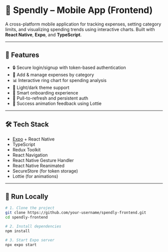# 📱 Spendly – Mobile App (Frontend)

A cross-platform mobile application for tracking expenses, setting category limits, and visualizing spending trends using interactive charts. Built with **React Native**, **Expo**, and **TypeScript**.

---

## 🚀 Features

- 🔒 Secure login/signup with token-based authentication
- 🧾 Add & manage expenses by category
- 📊 Interactive ring chart for spending analysis
- 🌙 Light/dark theme support
- 🧠 Smart onboarding experience
- 🔁 Pull-to-refresh and persistent auth
- 🎉 Success animation feedback using Lottie

---

## 🛠️ Tech Stack

- [Expo](https://expo.dev/) + React Native
- TypeScript
- Redux Toolkit
- React Navigation
- React Native Gesture Handler
- React Native Reanimated
- SecureStore (for token storage)
- Lottie (for animations)

---

## 📲 Run Locally

```bash
# 1. Clone the project
git clone https://github.com/your-username/spendly-frontend.git
cd spendly-frontend

# 2. Install dependencies
npm install

# 3. Start Expo server
npx expo start
